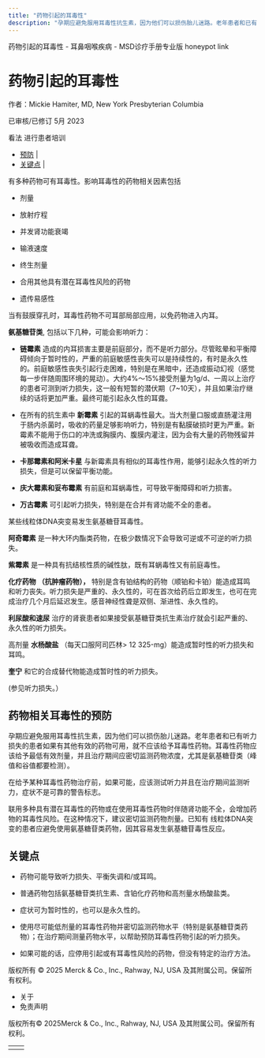 ```yaml
---
title: "药物引起的耳毒性"
description: "孕期应避免服用耳毒性抗生素，因为他们可以损伤胎儿迷路。老年患者和已有听力损失的患者如果有其他有效的药物可用，就不应该给予耳毒性药物。耳毒性药物应该给予最低有效剂量，并且治疗期间应密切监测药物浓度，尤其是氨基糖苷类（峰值和谷值都要检测）。"
---
```


﻿药物引起的耳毒性 \- 耳鼻咽喉疾病 \- MSD诊疗手册专业版 honeypot link

# 药物引起的耳毒性

作者：Mickie Hamiter, MD, New York Presbyterian Columbia

已审核/已修订 5月 2023

看法 进行患者培训

- [预防](#预防_v944827_zh) \|
- [关键点](#关键点_v6659415_zh) \|

有多种药物可有耳毒性。影响耳毒性的药物相关因素包括

- 剂量

- 放射疗程

- 并发肾功能衰竭

- 输液速度

- 终生剂量

- 合用其他具有潜在耳毒性风险的药物

- 遗传易感性


当有鼓膜穿孔时，耳毒性药物不可耳部局部应用，以免药物进入内耳。

**氨基糖苷类**, 包括以下几种，可能会影响听力：

- **链霉素** 造成的内耳损害主要是前庭部分，而不是听力部分。尽管眩晕和平衡障碍倾向于暂时性的，严重的前庭敏感性丧失可以是持续性的，有时是永久性的。前庭敏感性丧失引起行走困难，特别是在黑暗中，还造成振动幻视（感觉每一步伴随周围环境的晃动）。大约4%～15%接受剂量为1g/d、一周以上治疗的患者可测到听力损失，这一般有短暂的潜伏期（7~10天），并且如果治疗继续的话将更加严重。最终可能引起永久性的耳聋。

- 在所有的抗生素中 **新霉素** 引起的耳蜗毒性最大。当大剂量口服或直肠灌注用于肠内杀菌时，吸收的药量足够影响听力，特别是有黏膜破损时更为严重。新霉素不能用于伤口的冲洗或胸膜内、腹膜内灌注，因为会有大量的药物残留并被吸收而造成耳聋。

- **卡那霉素和阿米卡星** 与新霉素具有相似的耳毒性作用，能够引起永久性的听力损失，但是可以保留平衡功能。

- **庆大霉素和妥布霉素** 有前庭和耳蜗毒性，可导致平衡障碍和听力损害。

- **万古霉素** 可引起听力损失，特别是在合并有肾功能不全的患者。


某些线粒体DNA突变易发生氨基糖苷耳毒性。

**阿奇霉素** 是一种大环内酯类药物，在极少数情况下会导致可逆或不可逆的听力损失。

**紫霉素** 是一种具有抗结核性质的碱性肽，既有耳蜗毒性又有前庭毒性。

**化疗药物** **（抗肿瘤药物），** 特别是含有铂结构的药物（顺铂和卡铂）能造成耳鸣和听力丧失。听力损失是严重的、永久性的，可在首次给药后立即发生，也可在完成治疗几个月后延迟发生。感音神经性聋是双侧、渐进性、永久性的。

**利尿酸和速尿** 治疗的肾衰患者如果接受氨基糖苷类抗生素治疗就会引起严重的、永久性的听力损失。

高剂量 **水杨酸盐** （每天口服阿司匹林> 12 325-mg）能造成暂时性的听力损失和耳鸣。

**奎宁** 和它的合成替代物能造成暂时性的听力损失。

(参见听力损失。）

## 药物相关耳毒性的预防

孕期应避免服用耳毒性抗生素，因为他们可以损伤胎儿迷路。老年患者和已有听力损失的患者如果有其他有效的药物可用，就不应该给予耳毒性药物。耳毒性药物应该给予最低有效剂量，并且治疗期间应密切监测药物浓度，尤其是氨基糖苷类（峰值和谷值都要检测）。

在给予某种耳毒性药物治疗前，如果可能，应该测试听力并且在治疗期间监测听力，症状不是可靠的警告标志。

联用多种具有潜在耳毒性的药物或在使用耳毒性药物时伴随肾功能不全，会增加药物的耳毒性风险。在这种情况下，建议密切监测药物剂量。已知有 线粒体DNA突变的患者应避免使用氨基糖苷类药物，因其容易发生氨基糖苷毒性反应。

## 关键点

- 药物可能导致听力损失、平衡失调和/或耳鸣。

- 普通药物包括氨基糖苷类抗生素、含铂化疗药物和高剂量水杨酸盐类。

- 症状可为暂时性的，也可以是永久性的。

- 使用尽可能低剂量的耳毒性药物并密切监测药物水平（特别是氨基糖苷类药物）；在治疗期间测量药物水平，以帮助预防耳毒性药物引起的听力损失。

- 如果可能的话，应停用引起或有耳毒性风险的药物，但没有特定的治疗方法。




版权所有 © 2025
Merck & Co., Inc., Rahway, NJ, USA 及其附属公司。保留所有权利。

- 关于
- 免责声明

版权所有© 2025Merck & Co., Inc., Rahway, NJ, USA 及其附属公司。保留所有权利。

|     |     |
| --- | --- |
|  |  |